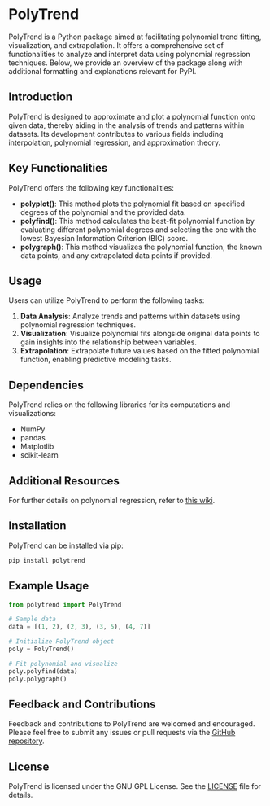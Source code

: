 # PolyTrend

PolyTrend is a Python package aimed at facilitating polynomial trend fitting, visualization, and extrapolation. It offers a comprehensive set of functionalities to analyze and interpret data using polynomial regression techniques. Below, we provide an overview of the package along with additional formatting and explanations relevant for PyPI.

## Introduction

PolyTrend is designed to approximate and plot a polynomial function onto given data, thereby aiding in the analysis of trends and patterns within datasets. Its development contributes to various fields including interpolation, polynomial regression, and approximation theory.

## Key Functionalities

PolyTrend offers the following key functionalities:

- **polyplot()**: This method plots the polynomial fit based on specified degrees of the polynomial and the provided data.
- **polyfind()**: This method calculates the best-fit polynomial function by evaluating different polynomial degrees and selecting the one with the lowest Bayesian Information Criterion (BIC) score.
- **polygraph()**: This method visualizes the polynomial function, the known data points, and any extrapolated data points if provided.

## Usage

Users can utilize PolyTrend to perform the following tasks:

1. **Data Analysis**: Analyze trends and patterns within datasets using polynomial regression techniques.
2. **Visualization**: Visualize polynomial fits alongside original data points to gain insights into the relationship between variables.
3. **Extrapolation**: Extrapolate future values based on the fitted polynomial function, enabling predictive modeling tasks.

## Dependencies

PolyTrend relies on the following libraries for its computations and visualizations:

- NumPy
- pandas
- Matplotlib
- scikit-learn

## Additional Resources

For further details on polynomial regression, refer to [this wiki](https://en.wikipedia.org/wiki/Polynomial_regression).

## Installation

PolyTrend can be installed via pip:

```bash
pip install polytrend
```

## Example Usage

```python
from polytrend import PolyTrend

# Sample data
data = [(1, 2), (2, 3), (3, 5), (4, 7)]

# Initialize PolyTrend object
poly = PolyTrend()

# Fit polynomial and visualize
poly.polyfind(data)
poly.polygraph()
```

## Feedback and Contributions

Feedback and contributions to PolyTrend are welcomed and encouraged. Please feel free to submit any issues or pull requests via the [GitHub repository](https://github.com/asiimwemmanuel/polytrend).

## License

PolyTrend is licensed under the GNU GPL License. See the [LICENSE](./LICENSE) file for details.
